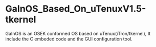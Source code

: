 GaInOS_Based_On_uTenuxV1.5-tkernel
===================================

GaInOS is an OSEK conformed OS based on uTenux(iTron/tkernel), It include the C embeded code and the GUI configuration tool.

